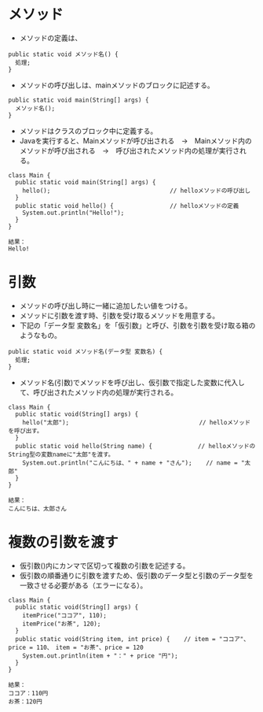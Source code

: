 # メソッド
- メソッドの定義は、
```
public static void メソッド名() {
  処理;
}
```
- メソッドの呼び出しは、mainメソッドのブロックに記述する。
```
public static void main(String[] args) {
  メソッド名();
}
```
- メソッドはクラスのブロック中に定義する。
- Javaを実行すると、Mainメソッドが呼び出される　→　Mainメソッド内のメソッドが呼び出される　→　呼び出されたメソッド内の処理が実行される。
```
class Main {
  public static void main(String[] args) {
    hello();                                  // helloメソッドの呼び出し
  }
  public static void hello() {                // helloメソッドの定義
    System.out.println("Hello!");
  }
}

結果：
Hello!
```

# 引数
- メソッドの呼び出し時に一緒に追加したい値をつける。
- メソッドに引数を渡す時、引数を受け取るメソッドを用意する。
- 下記の「データ型 変数名」を「仮引数」と呼び、引数を引数を受け取る箱のようなもの。
```
public static void メソッド名(データ型 変数名) {
  処理;
}
```
- メソッド名(引数)でメソッドを呼び出し、仮引数で指定した変数に代入して、呼び出されたメソッド内の処理が実行される。
```
class Main {
  public static void(String[] args) {
    hello("太郎");                                     // helloメソッドを呼び出す。
  }
  public static void hello(String name) {             // helloメソッドのString型の変数nameに"太郎"を渡す。
    System.out.println("こんにちは、" + name + "さん");    // name = "太郎"
  }
}

結果：
こんにちは、太郎さん
```

# 複数の引数を渡す
- 仮引数()内にカンマで区切って複数の引数を記述する。
- 仮引数の順番通りに引数を渡すため、仮引数のデータ型と引数のデータ型を一致させる必要がある（エラーになる）。
```
class Main {
  public static void(String[] args) {
    itemPrice("ココア", 110);
    itemPrice("お茶", 120); 
  }
  public static void(String item, int price) {    // item = "ココア"、price = 110、　item = "お茶"、price = 120
    System.out.println(item + "：" + price "円");
  }
}

結果：
ココア：110円
お茶：120円
```
